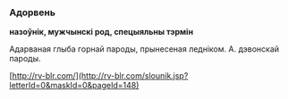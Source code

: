 ### Адорвень
**назоўнік, мужчынскі род, спецыяльны тэрмін**

Адарваная глыба горнай пароды, прынесеная ледніком. А. дэвонскай пароды.

<a rel="author">[http://rv-blr.com/](http://rv-blr.com/slounik.jsp?letterId=0&maskId=0&pageId=148)</a>
